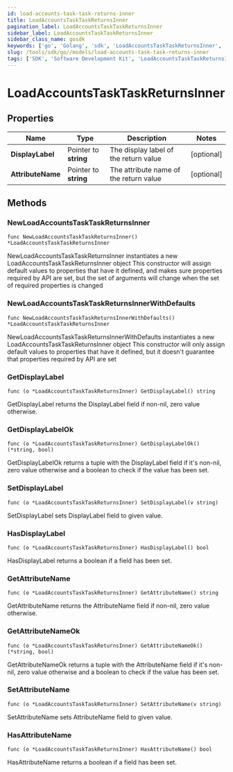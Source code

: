 ```yaml
---
id: load-accounts-task-task-returns-inner
title: LoadAccountsTaskTaskReturnsInner
pagination_label: LoadAccountsTaskTaskReturnsInner
sidebar_label: LoadAccountsTaskTaskReturnsInner
sidebar_class_name: gosdk
keywords: ['go', 'Golang', 'sdk', 'LoadAccountsTaskTaskReturnsInner', 'LoadAccountsTaskTaskReturnsInner'] 
slug: /tools/sdk/go//models/load-accounts-task-task-returns-inner
tags: ['SDK', 'Software Development Kit', 'LoadAccountsTaskTaskReturnsInner', 'LoadAccountsTaskTaskReturnsInner']
---
```


# LoadAccountsTaskTaskReturnsInner

## Properties

Name | Type | Description | Notes
------------ | ------------- | ------------- | -------------
**DisplayLabel** | Pointer to **string** | The display label of the return value | [optional] 
**AttributeName** | Pointer to **string** | The attribute name of the return value | [optional] 

## Methods

### NewLoadAccountsTaskTaskReturnsInner

`func NewLoadAccountsTaskTaskReturnsInner() *LoadAccountsTaskTaskReturnsInner`

NewLoadAccountsTaskTaskReturnsInner instantiates a new LoadAccountsTaskTaskReturnsInner object
This constructor will assign default values to properties that have it defined,
and makes sure properties required by API are set, but the set of arguments
will change when the set of required properties is changed

### NewLoadAccountsTaskTaskReturnsInnerWithDefaults

`func NewLoadAccountsTaskTaskReturnsInnerWithDefaults() *LoadAccountsTaskTaskReturnsInner`

NewLoadAccountsTaskTaskReturnsInnerWithDefaults instantiates a new LoadAccountsTaskTaskReturnsInner object
This constructor will only assign default values to properties that have it defined,
but it doesn't guarantee that properties required by API are set

### GetDisplayLabel

`func (o *LoadAccountsTaskTaskReturnsInner) GetDisplayLabel() string`

GetDisplayLabel returns the DisplayLabel field if non-nil, zero value otherwise.

### GetDisplayLabelOk

`func (o *LoadAccountsTaskTaskReturnsInner) GetDisplayLabelOk() (*string, bool)`

GetDisplayLabelOk returns a tuple with the DisplayLabel field if it's non-nil, zero value otherwise
and a boolean to check if the value has been set.

### SetDisplayLabel

`func (o *LoadAccountsTaskTaskReturnsInner) SetDisplayLabel(v string)`

SetDisplayLabel sets DisplayLabel field to given value.

### HasDisplayLabel

`func (o *LoadAccountsTaskTaskReturnsInner) HasDisplayLabel() bool`

HasDisplayLabel returns a boolean if a field has been set.

### GetAttributeName

`func (o *LoadAccountsTaskTaskReturnsInner) GetAttributeName() string`

GetAttributeName returns the AttributeName field if non-nil, zero value otherwise.

### GetAttributeNameOk

`func (o *LoadAccountsTaskTaskReturnsInner) GetAttributeNameOk() (*string, bool)`

GetAttributeNameOk returns a tuple with the AttributeName field if it's non-nil, zero value otherwise
and a boolean to check if the value has been set.

### SetAttributeName

`func (o *LoadAccountsTaskTaskReturnsInner) SetAttributeName(v string)`

SetAttributeName sets AttributeName field to given value.

### HasAttributeName

`func (o *LoadAccountsTaskTaskReturnsInner) HasAttributeName() bool`

HasAttributeName returns a boolean if a field has been set.


